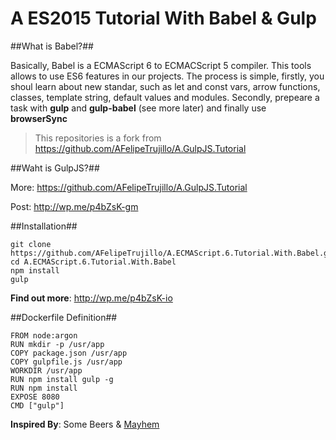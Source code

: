 # A ES2015 Tutorial With Babel & Gulp #

##What is Babel?##

Basically, Babel is a ECMAScript 6 to ECMACScript 5 compiler. This tools allows to use
ES6 features in our projects. The process is simple, firstly, you shoul learn about new
standar, such as let and const vars, arrow functions, classes, template string, default
values and modules. Secondly, prepeare a task with **gulp** and **gulp-babel** 
(see more later) and finally use **browserSync**

> This repositories is a fork from https://github.com/AFelipeTrujillo/A.GulpJS.Tutorial

##Waht is GulpJS?##

More: https://github.com/AFelipeTrujillo/A.GulpJS.Tutorial

Post: http://wp.me/p4bZsK-gm

##Installation##

```
git clone https://github.com/AFelipeTrujillo/A.ECMAScript.6.Tutorial.With.Babel.git
cd A.ECMAScript.6.Tutorial.With.Babel
npm install
gulp
```

**Find out more**: http://wp.me/p4bZsK-io

##Dockerfile Definition##

```unix
FROM node:argon
RUN mkdir -p /usr/app
COPY package.json /usr/app
COPY gulpfile.js /usr/app
WORKDIR /usr/app
RUN npm install gulp -g
RUN npm install
EXPOSE 8080
CMD ["gulp"]
```

**Inspired By**: Some Beers & [Mayhem](https://open.spotify.com/album/4O9K2VUsGve0wJl49AG0Mu)

